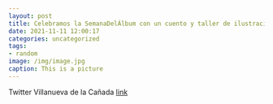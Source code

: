 ```yaml
---
layout: post
title: Celebramos la SemanaDelÁlbum con un cuento y taller de ilustración para niños de 5 a 8 años. La cita será el 18 de noviembre, a...
date: 2021-11-11 12:00:17
categories: uncategorized
tags:
- random
image: /img/image.jpg
caption: This is a picture
---
```

Twitter Villanueva de la Cañada [link](https://twitter.com/AytoVDLCanada/status/1458430081983041545)
